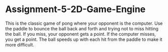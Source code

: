 # Assignment-5-2D-Game-Engine
This is the classic game of pong where your opponent is the computer.
Use the paddle to bounce the ball back and forth and trying not to miss hitting the ball.
If you miss, your opponent gets a point. If the computer misses, you get a point.
The ball speeds up with each hit from the paddle to make it more difficult.
